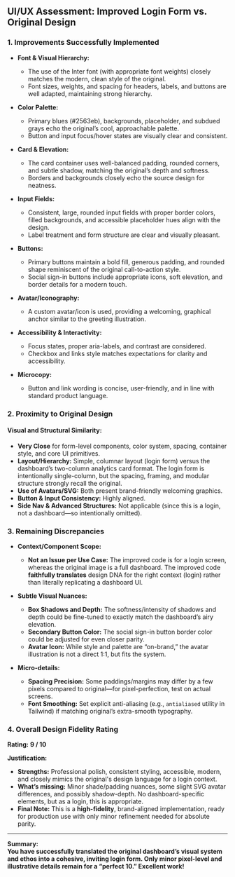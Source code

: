 ## UI/UX Assessment: Improved Login Form vs. Original Design

### **1. Improvements Successfully Implemented**

- **Font & Visual Hierarchy:**  
  - The use of the Inter font (with appropriate font weights) closely matches the modern, clean style of the original.
  - Font sizes, weights, and spacing for headers, labels, and buttons are well adapted, maintaining strong hierarchy.

- **Color Palette:**  
  - Primary blues (#2563eb), backgrounds, placeholder, and subdued grays echo the original’s cool, approachable palette.
  - Button and input focus/hover states are visually clear and consistent.

- **Card & Elevation:**  
  - The card container uses well-balanced padding, rounded corners, and subtle shadow, matching the original’s depth and softness.
  - Borders and backgrounds closely echo the source design for neatness.

- **Input Fields:**  
  - Consistent, large, rounded input fields with proper border colors, filled backgrounds, and accessible placeholder hues align with the design.
  - Label treatment and form structure are clear and visually pleasant.

- **Buttons:**  
  - Primary buttons maintain a bold fill, generous padding, and rounded shape reminiscent of the original call-to-action style.
  - Social sign-in buttons include appropriate icons, soft elevation, and border details for a modern touch.

- **Avatar/Iconography:**  
  - A custom avatar/icon is used, providing a welcoming, graphical anchor similar to the greeting illustration.

- **Accessibility & Interactivity:**
  - Focus states, proper aria-labels, and contrast are considered.
  - Checkbox and links style matches expectations for clarity and accessibility.

- **Microcopy:**  
  - Button and link wording is concise, user-friendly, and in line with standard product language.

### **2. Proximity to Original Design**

#### Visual and Structural Similarity:
- **Very Close** for form-level components, color system, spacing, container style, and core UI primitives.
- **Layout/Hierarchy:** Simple, columnar layout (login form) versus the dashboard’s two-column analytics card format. The login form is intentionally single-column, but the spacing, framing, and modular structure strongly recall the original.
- **Use of Avatars/SVG:** Both present brand-friendly welcoming graphics.
- **Button & Input Consistency:** Highly aligned.
- **Side Nav & Advanced Structures:** Not applicable (since this is a login, not a dashboard—so intentionally omitted).

### **3. Remaining Discrepancies**

- **Context/Component Scope:**  
  - **Not an Issue per Use Case:** The improved code is for a login screen, whereas the original image is a full dashboard. The improved code **faithfully translates** design DNA for the right context (login) rather than literally replicating a dashboard UI.
- **Subtle Visual Nuances:**  
  - **Box Shadows and Depth:** The softness/intensity of shadows and depth could be fine-tuned to exactly match the dashboard’s airy elevation.
  - **Secondary Button Color:** The social sign-in button border color could be adjusted for even closer parity.
  - **Avatar Icon:** While style and palette are “on-brand,” the avatar illustration is not a direct 1:1, but fits the system.

- **Micro-details:**  
  - **Spacing Precision:** Some paddings/margins may differ by a few pixels compared to original—for pixel-perfection, test on actual screens.
  - **Font Smoothing:** Set explicit anti-aliasing (e.g., `antialiased` utility in Tailwind) if matching original’s extra-smooth typography.

### **4. Overall Design Fidelity Rating**

**Rating:** **9 / 10**

**Justification:**  
- **Strengths:** Professional polish, consistent styling, accessible, modern, and closely mimics the original's design language for a login context.
- **What’s missing:** Minor shade/padding nuances, some slight SVG avatar differences, and possibly shadow-depth. No dashboard-specific elements, but as a login, this is appropriate.
- **Final Note:** This is a **high-fidelity**, brand-aligned implementation, ready for production use with only minor refinement needed for absolute parity.

---

**Summary:**  
**You have successfully translated the original dashboard’s visual system and ethos into a cohesive, inviting login form. Only minor pixel-level and illustrative details remain for a “perfect 10.” Excellent work!**